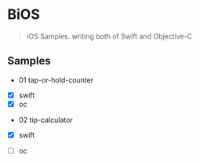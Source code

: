 #  BiOS

> iOS Samples. writing both of Swift and Objective-C

## Samples


* 01	tap-or-hold-counter  
- [x] swift
- [x] oc

* 02	tip-calculator  
- [x] swift
- [ ] oc

